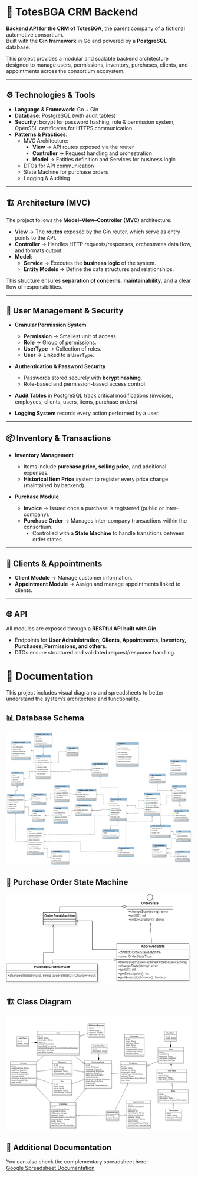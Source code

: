 # 🚗 TotesBGA CRM Backend  

**Backend API for the CRM of TotesBGA**, the parent company of a fictional automotive consortium.  
Built with the **Gin framework** in Go and powered by a **PostgreSQL** database.  

This project provides a modular and scalable backend architecture designed to manage users, permissions, inventory, purchases, clients, and appointments across the consortium ecosystem.  


---

## ⚙️ Technologies & Tools  

- **Language & Framework**: Go + Gin  
- **Database**: PostgreSQL (with audit tables)  
- **Security**: bcrypt for password hashing, role & permission system, OpenSSL certificates for HTTPS communication  
- **Patterns & Practices**:  
  - MVC Architecture:  
    - **View** → API routes exposed via the router  
    - **Controller** → Request handling and orchestration  
    - **Model** → Entities definition and Services for business logic  
  - DTOs for API communication  
  - State Machine for purchase orders  
  - Logging & Auditing  

---

## 🏗️ Architecture (MVC)  

The project follows the **Model–View–Controller (MVC)** architecture:  

- **View** → The **routes** exposed by the Gin router, which serve as entry points to the API.  
- **Controller** → Handles HTTP requests/responses, orchestrates data flow, and formats output.  
- **Model**:  
  - **Service** → Executes the **business logic** of the system.  
  - **Entity Models** → Define the data structures and relationships.  

This structure ensures **separation of concerns**, **maintainability**, and a clear flow of responsibilities.  

---

## 🔐 User Management & Security  

- **Granular Permission System**  
  - **Permission** → Smallest unit of access.  
  - **Role** → Group of permissions.  
  - **UserType** → Collection of roles.  
  - **User** → Linked to a `UserType`.  

- **Authentication & Password Security**  
  - Passwords stored securely with **bcrypt hashing**.  
  - Role-based and permission-based access control.  

- **Audit Tables** in PostgreSQL track critical modifications (invoices, employees, clients, users, items, purchase orders).  

- **Logging System** records every action performed by a user.  

---

## 📦 Inventory & Transactions  

- **Inventory Management**  
  - Items include **purchase price**, **selling price**, and additional expenses.  
  - **Historical Item Price** system to register every price change (maintained by backend).  

- **Purchase Module**  
  - **Invoice** → Issued once a purchase is registered (public or inter-company).  
  - **Purchase Order** → Manages inter-company transactions within the consortium.  
    - Controlled with a **State Machine** to handle transitions between order states.  

---

## 👥 Clients & Appointments  

- **Client Module** → Manage customer information.  
- **Appointment Module** → Assign and manage appointments linked to clients.  

---

## 🌐 API  

All modules are exposed through a **RESTful API built with Gin**.  
- Endpoints for **User Administration, Clients, Appointments, Inventory, Purchases, Permissions, and others**.  
- DTOs ensure structured and validated request/response handling.  

# 📘 Documentation  

This project includes visual diagrams and spreadsheets to better understand the system’s architecture and functionality.  

## 📊 Database Schema  
![Database Schema](bd.png)  

## 🔄 Purchase Order State Machine  
![Purchase Order State Machine](MachineState.png)  

## 🏗️ Class Diagram  
![Class Diagram](ClassDiagram1.png)  

## 📑 Additional Documentation  
You can also check the complementary spreadsheet here:  
[Google Spreadsheet Documentation](https://docs.google.com/spreadsheets/d/11m102lqUJTmU0siZoBioVnoCZNL1aB6UESGzQxuqE8w/edit?usp=sharing)


